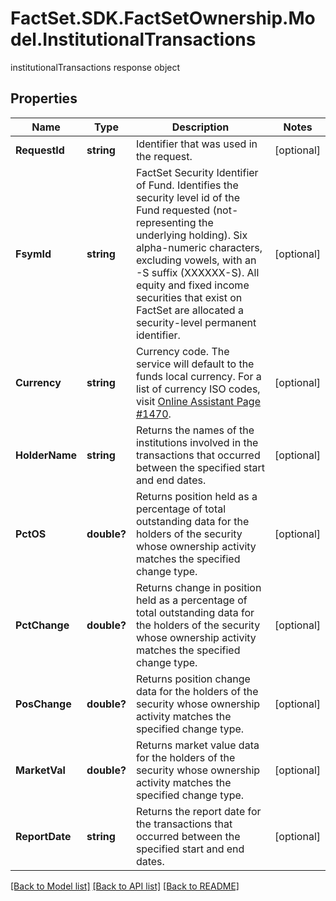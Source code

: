 # FactSet.SDK.FactSetOwnership.Model.InstitutionalTransactions
institutionalTransactions response object

## Properties

Name | Type | Description | Notes
------------ | ------------- | ------------- | -------------
**RequestId** | **string** | Identifier that was used in the request. | [optional] 
**FsymId** | **string** | FactSet Security Identifier of Fund. Identifies the security level id of the Fund requested (not-representing the underlying holding). Six alpha-numeric characters, excluding vowels, with an -S suffix (XXXXXX-S). All equity and fixed income securities that exist on FactSet are allocated a security-level permanent identifier. | [optional] 
**Currency** | **string** | Currency code. The service will default to the funds local currency. For a list of currency ISO codes, visit [Online Assistant Page #1470](https://oa.apps.factset.com/pages/1470). | [optional] 
**HolderName** | **string** | Returns the names of the institutions involved in the transactions that occurred between the specified start and end dates. | [optional] 
**PctOS** | **double?** | Returns position held as a percentage of total outstanding data for the holders of the security whose ownership activity matches the specified change type. | [optional] 
**PctChange** | **double?** | Returns change in position held as a percentage of total outstanding data for the holders of the security whose ownership activity matches the specified change type. | [optional] 
**PosChange** | **double?** | Returns position change data for the holders of the security whose ownership activity matches the specified change type. | [optional] 
**MarketVal** | **double?** | Returns market value data for the holders of the security whose ownership activity matches the specified change type. | [optional] 
**ReportDate** | **string** | Returns the report date for the transactions that occurred between the specified start and end dates. | [optional] 

[[Back to Model list]](../README.md#documentation-for-models) [[Back to API list]](../README.md#documentation-for-api-endpoints) [[Back to README]](../README.md)

